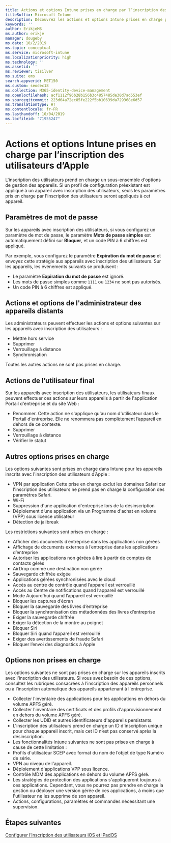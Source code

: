 ```yaml
---
title: Actions et options Intune prises en charge par l’inscription des utilisateurs d’Apple
titleSuffix: Microsoft Intune
description: Découvrez les actions et options Intune prises en charge par l’inscription des utilisateurs d’Apple
keywords: ''
author: ErikjeMS
ms.author: erikje
manager: dougeby
ms.date: 10/2/2019
ms.topic: conceptual
ms.service: microsoft-intune
ms.localizationpriority: high
ms.technology: ''
ms.assetid: ''
ms.reviewer: tisilver
ms.suite: ems
search.appverid: MET150
ms.custom: seodec18
ms.collection: M365-identity-device-management
ms.openlocfilehash: acf1112f96b28b156b3c4857485de30d7ad553ef
ms.sourcegitcommit: 223d64a72ec85fe222f5bb10639da729368e6d57
ms.translationtype: HT
ms.contentlocale: fr-FR
ms.lasthandoff: 10/04/2019
ms.locfileid: "71955247"
---
```

# <a name="intune-actions-and-options-supported-with-apple-user-enrollment"></a>Actions et options Intune prises en charge par l’inscription des utilisateurs d’Apple

L'inscription des utilisateurs prend en charge un sous-ensemble d'options de gestion des appareils. Si un profil de configuration préexistant est appliqué à un appareil avec inscription des utilisateurs, seuls les paramètres pris en charge par l'inscription des utilisateurs seront appliqués à cet appareil.

## <a name="password-settings"></a>Paramètres de mot de passe

Sur les appareils avec inscription des utilisateurs, si vous configurez un paramètre de mot de passe, le paramètre **Mots de passe simples** est automatiquement défini sur **Bloquer**, et un code PIN à 6 chiffres est appliqué.

Par exemple, vous configurez le paramètre **Expiration du mot de passe** et envoyez cette stratégie aux appareils avec inscription des utilisateurs. Sur les appareils, les événements suivants se produisent :
- Le paramètre **Expiration du mot de passe** est ignoré.
- Les mots de passe simples comme `1111` ou `1234` ne sont pas autorisés.
- Un code PIN à 6 chiffres est appliqué.

## <a name="administrator-remote-device-actions-and-options"></a>Actions et options de l'administrateur des appareils distants
Les administrateurs peuvent effectuer les actions et options suivantes sur les appareils avec inscription des utilisateurs :
- Mettre hors service
- Supprimer
- Verrouillage à distance
- Synchronisation

Toutes les autres actions ne sont pas prises en charge.

## <a name="end-user-actions"></a>Actions de l’utilisateur final
Sur les appareils avec inscription des utilisateurs, les utilisateurs finaux peuvent effectuer ces actions sur leurs appareils à partir de l'application Portail d'entreprise et du site Web :
- Renommer. Cette action ne s'applique qu'au nom d'utilisateur dans le Portail d'entreprise. Elle ne renommera pas complètement l’appareil en dehors de ce contexte.
- Supprimer
- Verrouillage à distance
- Vérifier le statut

## <a name="other-supported-options"></a>Autres options prises en charge

Les options suivantes sont prises en charge dans Intune pour les appareils inscrits avec l'inscription des utilisateurs d’Apple :
- VPN par application Cette prise en charge exclut les domaines Safari car l'inscription des utilisateurs ne prend pas en charge la configuration des paramètres Safari.
- Wi-Fi 
- Suppression d'une application d'entreprise lors de la désinscription
- Déploiement d’une application via un Programme d'achat en volume (VPP) sous licence utilisateur
- Détection de jailbreak

Les restrictions suivantes sont prises en charge :
- Afficher des documents d’entreprise dans les applications non gérées
- Affichage de documents externes à l’entreprise dans les applications d’entreprise
- Autoriser les applications non gérées à lire à partir de comptes de contacts gérés
- AirDrop comme une destination non gérée
- Sauvegarde chiffrée exigée
- Applications gérées synchronisées avec le cloud
- Accès au centre de contrôle quand l’appareil est verrouillé
- Accès au Centre de notifications quand l’appareil est verrouillé
- Mode Aujourd’hui quand l’appareil est verrouillé
- Bloquer les captures d’écran
- Bloquer la sauvegarde des livres d’entreprise
- Bloquer la synchronisation des métadonnées des livres d’entreprise
- Exiger la sauvegarde chiffrée
- Exiger la détection de la montre au poignet
- Bloquer Siri
- Bloquer Siri quand l’appareil est verrouillé
- Exiger des avertissements de fraude Safari
- Bloquer l’envoi des diagnostics à Apple


## <a name="options-not-supported"></a>Options non prises en charge
Les options suivantes ne sont pas prises en charge sur les appareils inscrits avec l'inscription des utilisateurs. Si vous avez besoin de ces options, consultez les rubriques consacrées à l’inscription des appareils personnels ou à l’inscription automatique des appareils appartenant à l'entreprise.
- Collecter l'inventaire des applications pour les applications en dehors du volume APFS géré.
- Collecter l'inventaire des certificats et des profils d'approvisionnement en dehors du volume APFS géré.
- Collecter les UDID et autres identificateurs d'appareils persistants.
- L'inscription des utilisateurs prend en charge un ID d'inscription unique pour chaque appareil inscrit, mais cet ID n’est pas conservé après la désinscription.
- Les fonctionnalités Intune suivantes ne sont pas prises en charge à cause de cette limitation :
- Profils d'utilisateur SCEP avec format du nom de l’objet de type Numéro de série.
- VPN au niveau de l'appareil.
- Déploiement d'applications VPP sous licence.
- Contrôle MDM des applications en dehors du volume APFS géré.
- Les stratégies de protection des applications s'appliqueront toujours à ces applications. Cependant, vous ne pourrez pas prendre en charge la gestion ou déployer une version gérée de ces applications, à moins que l'utilisateur ne les supprime de son appareil.
- Actions, configurations, paramètres et commandes nécessitant une supervision. 

## <a name="next-steps"></a>Étapes suivantes

[Configurer l’inscription des utilisateurs iOS et iPadOS](ios-user-enrollment.md)